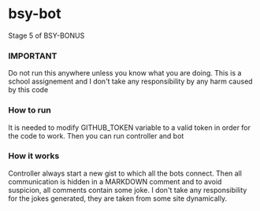 # bsy-bot
Stage 5 of BSY-BONUS
### IMPORTANT
Do not run this anywhere unless you know what you are doing. This is a school assignement and I don't take any responsibility by any harm caused by this code

### How to run
It is needed to modify GITHUB_TOKEN variable to a valid token in order for the code to work. Then you can run controller and bot

### How it works
Controller always start a new gist to which all the bots connect. Then all communication is hidden in a MARKDOWN comment and to avoid suspicion, all comments contain some joke. I don't take any responsibility for the jokes generated, they are taken from some site dynamically. 
